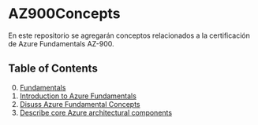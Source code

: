 # AZ900Concepts
En este repositorio se agregarán conceptos relacionados a la certificación de Azure Fundamentals AZ-900.

## Table of Contents

  0. [Fundamentals](Content/F.md) 
  1. [Introduction to Azure Fundamentals](Content/IAF.md) 
  2. [Disuss Azure Fundamental Concepts](Content/DAFC.md)
  3. [Describe core Azure architectural components](Content/DCAAC.md)
